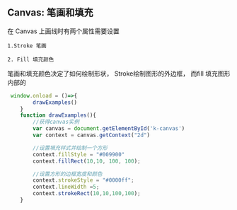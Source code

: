 ## Canvas:  笔画和填充


在 Canvas 上画线时有两个属性需要设置

    1.Stroke 笔画

    2. Fill 填充颜色

笔画和填充颜色决定了如何绘制形状， Stroke绘制图形的外边框， 而fill 填充图形内部的


```js
 window.onload = ()=>{
        drawExamples()
    }
    function drawExamples(){
        //获得canvas实例
        var canvas = document.getElementById('k-canvas')
        var context = canvas.getContext("2d")

        //设置填充样式并绘制一个方形
        context.fillStyle = "#009900"
        context.fillRect(10,10, 100, 100);

        //设置方形的边框宽度和颜色
        context.strokeStyle = "#0000ff";
        context.lineWidth =5;
        context.strokeRect(10,10,100,100);
    }
```